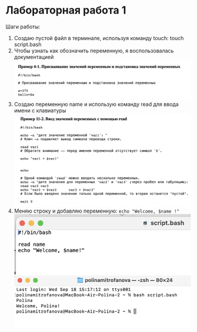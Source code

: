 # Лабораторная работа 1
Шаги работы:
1. Создаю пустой файл в терминале, используя команду touch: touch script.bash
2. Чтобы узнать как обозначить переменную, я воспользовалась документацией
   ![Screenshot](https://github.com/polinamitrofanova/itmo_inf/blob/main/Снимок%20экрана%202024-09-19%20в%2014.59.06.png)
3. Создаю переменную name и использую команду read для ввода имени с клавиатуры
![Image](https://github.com/polinamitrofanova/itmo_inf/blob/main/Снимок%20экрана%202024-09-19%20в%2015.12.17.png)
4. Меняю строку и добавляю переменную: 
`echo "Welcome, $name !"`
![Image](https://github.com/polinamitrofanova/itmo_inf/blob/main/Снимок%20экрана%202024-09-19%20в%2015.19.11.png)
![Image](https://github.com/polinamitrofanova/itmo_inf/blob/main/Снимок%20экрана%202024-09-19%20в%2015.19.45.png)